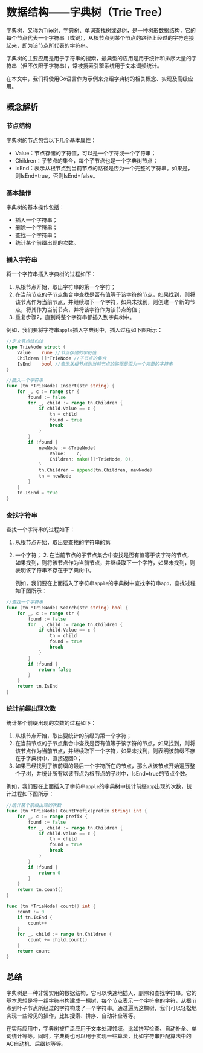 # 数据结构——字典树（Trie Tree）

字典树，又称为Trie树、字典树、单词查找树或键树，是一种树形数据结构，它的每个节点代表一个字符串（或键），从根节点到某个节点的路径上经过的字符连接起来，即为该节点所代表的字符串。

字典树的主要应用是用于字符串的搜索，最典型的应用是用于统计和排序大量的字符串（但不仅限于字符串），常被搜索引擎系统用于文本词频统计。

在本文中，我们将使用Go语言作为示例来介绍字典树的相关概念、实现及高级应用。

## 概念解析

### 节点结构

字典树的节点包含以下几个基本属性：

- Value：节点存储的字符值，可以是一个字符或一个字符串；
- Children：子节点的集合，每个子节点也是一个字典树节点；
- IsEnd：表示从根节点到当前节点的路径是否为一个完整的字符串。如果是，则IsEnd=true，否则IsEnd=false。

### 基本操作

字典树的基本操作包括：

- 插入一个字符串；
- 删除一个字符串；
- 查找一个字符串；
- 统计某个前缀出现的次数。

### 插入字符串

将一个字符串插入字典树的过程如下：

1. 从根节点开始，取出字符串的第一个字符；
2. 在当前节点的子节点集合中查找是否有值等于该字符的节点，如果找到，则将该节点作为当前节点，并继续取下一个字符，如果未找到，则创建一个新的节点，将其作为当前节点，并将该字符作为该节点的值；
3. 重复步骤2，直到将整个字符串都插入到字典树中。

例如，我们要将字符串`apple`插入字典树中，插入过程如下图所示：

```go
//定义节点结构体
type TrieNode struct {
    Value    rune //节点存储的字符值
    Children []*TrieNode //子节点的集合
    IsEnd    bool //表示从根节点到当前节点的路径是否为一个完整的字符串
}

//插入一个字符串
func (tn *TrieNode) Insert(str string) {
    for _, c := range str {
        found := false
        for _, child := range tn.Children {
            if child.Value == c {
                tn = child
                found = true
                break
            }
        }
        if !found {
            newNode := &TrieNode{
                Value:    c,
                Children: make([]*TrieNode, 0),
            }
            tn.Children = append(tn.Children, newNode)
            tn = newNode
        }
    }
    tn.IsEnd = true
}

```

### 查找字符串

查找一个字符串的过程如下：

1. 从根节点开始，取出要查找的字符串的第

2. 一个字符； 2. 在当前节点的子节点集合中查找是否有值等于该字符的节点，如果找到，则将该节点作为当前节点，并继续取下一个字符，如果未找到，则表明该字符串不存在于字典树中。

   例如，我们要在上面插入了字符串`apple`的字典树中查找字符串`app`，查找过程如下图所示：

```go
//查找一个字符串
func (tn *TrieNode) Search(str string) bool {
    for _, c := range str {
        found := false
        for _, child := range tn.Children {
            if child.Value == c {
                tn = child
                found = true
                break
            }
        }
        if !found {
            return false
        }
    }
    return tn.IsEnd
}

```

### 统计前缀出现次数

统计某个前缀出现的次数的过程如下：

1. 从根节点开始，取出要统计的前缀的第一个字符；
2. 在当前节点的子节点集合中查找是否有值等于该字符的节点，如果找到，则将该节点作为当前节点，并继续取下一个字符，如果未找到，则表明该前缀不存在于字典树中，直接返回0；
3. 如果已经找到了该前缀的最后一个字符所在的节点，那么从该节点开始遍历整个子树，并统计所有以该节点为根节点的子树中，IsEnd=true的节点个数。

例如，我们要在上面插入了字符串`apple`的字典树中统计前缀`app`出现的次数，统计过程如下图所示：

```go
//统计某个前缀出现的次数
func (tn *TrieNode) CountPrefix(prefix string) int {
    for _, c := range prefix {
        found := false
        for _, child := range tn.Children {
            if child.Value == c {
                tn = child
                found = true
                break
            }
        }
        if !found {
            return 0
        }
    }
    return tn.count()
}

func (tn *TrieNode) count() int {
    count := 0
    if tn.IsEnd {
        count++
    }
    for _, child := range tn.Children {
        count += child.count()
    }
    return count
}

```

## 总结

字典树是一种非常实用的数据结构，它可以快速地插入、删除和查找字符串。它的基本思想是将一组字符串构建成一棵树，每个节点表示一个字符串的字符，从根节点到叶子节点所经过的字符构成了一个字符串。通过遍历这棵树，我们可以轻松地实现一些常见的操作，比如搜索、排序、自动补全等等。

在实际应用中，字典树被广泛应用于文本处理领域，比如拼写检查、自动补全、单词统计等等。同时，字典树也可以用于实现一些算法，比如字符串匹配算法中的AC自动机、后缀树等等。